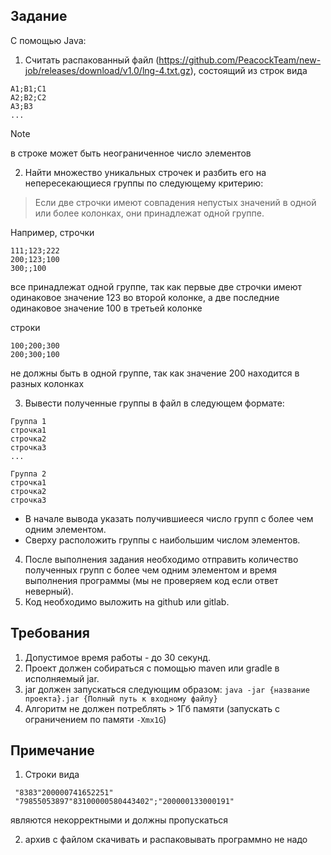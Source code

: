 ## Задание
С помощью Java:

1. Считать распакованный файл (https://github.com/PeacockTeam/new-job/releases/download/v1.0/lng-4.txt.gz), состоящий из строк вида

```
A1;B1;C1
A2;B2;C2
A3;B3
...
```
> [!NOTE]
> в строке может быть неограниченное число элементов

2. Найти множество уникальных строчек и разбить его на непересекающиеся группы по следующему критерию:
> Если две строчки имеют совпадения непустых значений в одной или более колонках, они принадлежат одной группе.

Например, строчки
```
111;123;222
200;123;100
300;;100
```

все принадлежат одной группе, так как первые две строчки имеют одинаковое значение 123 во второй колонке, а две последние одинаковое значение 100 в третьей колонке

строки

```
100;200;300
200;300;100
```

не должны быть в одной группе, так как значение 200 находится в разных колонках

3. Вывести полученные группы в файл в следующем формате:

```
Группа 1
строчка1
строчка2
строчка3
...

Группа 2 
строчка1
строчка2
строчка3
```

- В начале вывода указать получившиееся число групп с более чем одним элементом.
- Сверху расположить группы с наибольшим числом элементов.

4. После выполнения задания необходимо отправить количество полученных групп с более чем одним элементом и время выполнения программы (мы не проверяем код если ответ неверный).
5. Код необходимо выложить на github или gitlab.

## Требования
1. Допустимое время работы - до 30 секунд.
2. Проект должен собираться с помощью maven или gradle в исполняемый jar.
3. jar должен запускаться следующим образом: `java -jar {название проекта}.jar {Полный путь к входному файлу}`
4. Алгоритм не должен потреблять > 1Гб памяти (запускать с ограничением по памяти `-Xmx1G`)

## Примечание
1. Строки вида
```
 "8383"200000741652251"
 "79855053897"83100000580443402";"200000133000191"
```
являются некорректными и должны пропускаться

2. архив с файлом скачивать и распаковывать программно не надо

